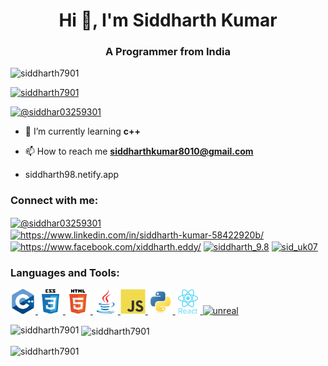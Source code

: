 <h1 align="center">Hi 👋, I'm Siddharth Kumar</h1>
<h3 align="center">A Programmer from India</h3>

<p align="left"> <img src="https://komarev.com/ghpvc/?username=siddharth7901&label=Profile%20views&color=0e75b6&style=flat" alt="siddharth7901" /> </p>

<p align="left"> <a href="https://github.com/ryo-ma/github-profile-trophy"><img src="https://github-profile-trophy.vercel.app/?username=siddharth7901" alt="siddharth7901" /></a> </p>

<p align="left"> <a href="https://twitter.com/@siddhar03259301" target="blank"><img src="https://img.shields.io/twitter/follow/@siddhar03259301?logo=twitter&style=for-the-badge" alt="@siddhar03259301" /></a> </p>

- 🌱 I’m currently learning **c++**

- 📫 How to reach me **siddharthkumar8010@gmail.com**
- siddharth98.netify.app

<h3 align="left">Connect with me:</h3>
<p align="left">
<a href="https://twitter.com/@siddhar03259301" target="blank"><img align="center" src="https://raw.githubusercontent.com/rahuldkjain/github-profile-readme-generator/master/src/images/icons/Social/twitter.svg" alt="@siddhar03259301" height="30" width="40" /></a>
<a href="https://linkedin.com/in/https://www.linkedin.com/in/siddharth-kumar-58422920b/" target="blank"><img align="center" src="https://raw.githubusercontent.com/rahuldkjain/github-profile-readme-generator/master/src/images/icons/Social/linked-in-alt.svg" alt="https://www.linkedin.com/in/siddharth-kumar-58422920b/" height="30" width="40" /></a>
<a href="https://fb.com/https://www.facebook.com/xiddharth.eddy/" target="blank"><img align="center" src="https://raw.githubusercontent.com/rahuldkjain/github-profile-readme-generator/master/src/images/icons/Social/facebook.svg" alt="https://www.facebook.com/xiddharth.eddy/" height="30" width="40" /></a>
<a href="https://instagram.com/siddharth_9.8" target="blank"><img align="center" src="https://raw.githubusercontent.com/rahuldkjain/github-profile-readme-generator/master/src/images/icons/Social/instagram.svg" alt="siddharth_9.8" height="30" width="40" /></a>
<a href="https://www.leetcode.com/sid_uk07" target="blank"><img align="center" src="https://raw.githubusercontent.com/rahuldkjain/github-profile-readme-generator/master/src/images/icons/Social/leet-code.svg" alt="sid_uk07" height="30" width="40" /></a>
</p>

<h3 align="left">Languages and Tools:</h3>
<p align="left"> <a href="https://www.w3schools.com/cpp/" target="_blank" rel="noreferrer"> <img src="https://raw.githubusercontent.com/devicons/devicon/master/icons/cplusplus/cplusplus-original.svg" alt="cplusplus" width="40" height="40"/> </a> <a href="https://www.w3schools.com/css/" target="_blank" rel="noreferrer"> <img src="https://raw.githubusercontent.com/devicons/devicon/master/icons/css3/css3-original-wordmark.svg" alt="css3" width="40" height="40"/> </a> <a href="https://www.w3.org/html/" target="_blank" rel="noreferrer"> <img src="https://raw.githubusercontent.com/devicons/devicon/master/icons/html5/html5-original-wordmark.svg" alt="html5" width="40" height="40"/> </a> <a href="https://www.java.com" target="_blank" rel="noreferrer"> <img src="https://raw.githubusercontent.com/devicons/devicon/master/icons/java/java-original.svg" alt="java" width="40" height="40"/> </a> <a href="https://developer.mozilla.org/en-US/docs/Web/JavaScript" target="_blank" rel="noreferrer"> <img src="https://raw.githubusercontent.com/devicons/devicon/master/icons/javascript/javascript-original.svg" alt="javascript" width="40" height="40"/> </a> <a href="https://www.python.org" target="_blank" rel="noreferrer"> <img src="https://raw.githubusercontent.com/devicons/devicon/master/icons/python/python-original.svg" alt="python" width="40" height="40"/> </a> <a href="https://reactjs.org/" target="_blank" rel="noreferrer"> <img src="https://raw.githubusercontent.com/devicons/devicon/master/icons/react/react-original-wordmark.svg" alt="react" width="40" height="40"/> </a> <a href="https://unrealengine.com/" target="_blank" rel="noreferrer"> <img src="https://raw.githubusercontent.com/kenangundogan/fontisto/036b7eca71aab1bef8e6a0518f7329f13ed62f6b/icons/svg/brand/unreal-engine.svg" alt="unreal" width="40" height="40"/> </a> </p>

<p><img align="left" src="https://github-readme-stats.vercel.app/api/top-langs?username=siddharth7901&show_icons=true&locale=en&layout=compact" alt="siddharth7901" /></p>

<p>&nbsp;<img align="center" src="https://github-readme-stats.vercel.app/api?username=siddharth7901&show_icons=true&locale=en" alt="siddharth7901" /></p>

<p><img align="center" src="https://github-readme-streak-stats.herokuapp.com/?user=siddharth7901&" alt="siddharth7901" /></p>

